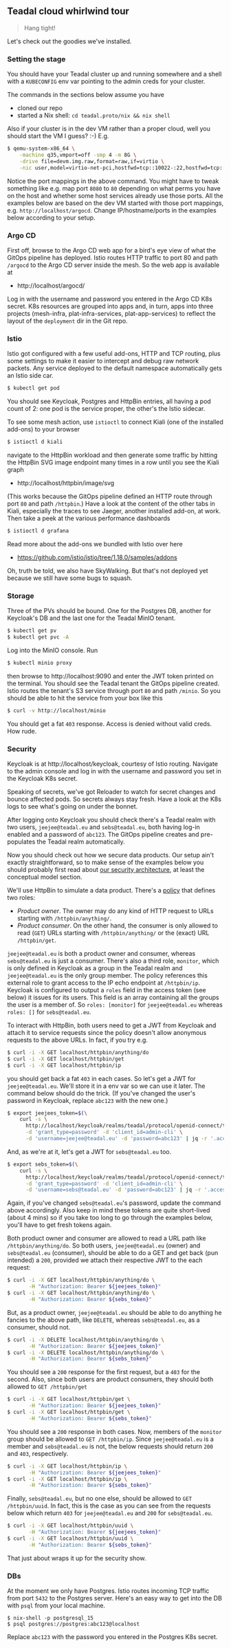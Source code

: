 Teadal cloud whirlwind tour
---------------------------
> Hang tight!

Let's check out the goodies we've installed.


### Setting the stage

You should have your Teadal cluster up and running somewhere and a
shell with a `KUBECONFIG` env var pointing to the admin creds for
your cluster.

The commands in the sections below assume you have

* cloned our repo
* started a Nix shell: `cd teadal.proto/nix && nix shell`

Also if your cluster is in the dev VM rather than a proper cloud,
well you should start the VM I guess? :-) E.g.

```bash
$ qemu-system-x86_64 \
    -machine q35,vmport=off -smp 4 -m 8G \
    -drive file=devm.img.raw,format=raw,if=virtio \
    -nic user,model=virtio-net-pci,hostfwd=tcp::10022-:22,hostfwd=tcp::16443-:6443,hostfwd=tcp::80-:80,hostfwd=tcp::5432-:5432
```

Notice the port mappings in the above command. You might have to
tweak something like e.g. map port `8080` to `80` depending on what
perms you have on the host and whether some host services already
use those ports. All the examples below are based on the dev VM started
with those port mappings, e.g. `http://localhost/argocd`. Change
IP/hostname/ports in the examples below according to your setup.


### Argo CD

First off, browse to the Argo CD web app for a bird's eye view of
what the GitOps pipeline has deployed. Istio routes HTTP traffic
to port 80 and path `/argocd` to the Argo CD server inside the mesh.
So the web app is available at

- http://localhost/argocd/

Log in with the username and password you entered in the Argo CD K8s
secret. K8s resources are grouped into apps and, in turn, apps into
three projects (mesh-infra, plat-infra-services, plat-app-services)
to reflect the layout of the `deployment` dir in the Git repo.


### Istio

Istio got configured with a few useful add-ons, HTTP and TCP routing,
plus some settings to make it easier to intercept and debug raw network
packets. Any service deployed to the default namespace automatically
gets an Istio side car.

```bash
$ kubectl get pod
```

You should see Keycloak, Postgres and HttpBin entries, all having a
pod count of 2: one pod is the service proper, the other's the Istio
sidecar.

To see some mesh action, use `istioctl` to connect Kiali (one of the
installed add-ons) to your browser

```bash
$ istioctl d kiali
```

navigate to the HttpBin workload and then generate some traffic by
hitting the HttpBin SVG image endpoint many times in a row until
you see the Kiali graph

- http://localhost/httpbin/image/svg

(This works because the GitOps pipeline defined an HTTP route through
port `80` and path `/httpbin`.)
Have a look at the content of the other tabs in Kiali, especially
the traces to see Jaeger, another installed add-on, at work. Then
take a peek at the various performance dashboards

```bash
$ istioctl d grafana
```

Read more about the add-ons we bundled with Istio over here

- https://github.com/istio/istio/tree/1.18.0/samples/addons

Oh, truth be told, we also have SkyWalking. But that's not deployed
yet because we still have some bugs to squash.


### Storage

Three of the PVs should be bound. One for the Postgres DB, another
for Keycloak's DB and the last one for the Teadal MinIO tenant.

```bash
$ kubectl get pv
$ kubectl get pvc -A
```

Log into the MinIO console. Run

```bash
$ kubectl minio proxy
```

then browse to http://localhost:9090 and enter the JWT token printed
on the terminal. You should see the Teadal tenant the GitOps pipeline
created. Istio routes the tenant's S3 service through port `80` and
path `/minio`. So you should be able to hit the service from your box
like this

```bash
$ curl -v http://localhost/minio
```

You should get a fat `403` response. Access is denied without valid
creds. How rude.


### Security

Keycloak is at http://localhost/keycloak, courtesy of Istio routing.
Navigate to the admin console and log in with the username and password
you set in the Keycloak K8s secret.

Speaking of secrets, we've got Reloader to watch for secret changes
and bounce affected pods. So secrets always stay fresh. Have a look
at the K8s logs to see what's going on under the bonnet.

After logging onto Keycloak you should check there's a Teadal realm
with two users, `jeejee@teadal.eu` and `sebs@teadal.eu`, both having
log-in enabled and a password of `abc123`. The GitOps pipeline creates
and pre-populates the Teadal realm automatically.

Now you should check out how we secure data products. Our setup ain't
exactly straightforward, so to make sense of the examples below you
should probably first read about [our security architecture][sec],
at least the conceptual model section.

We'll use HttpBin to simulate a data product. There's a [policy][httpbin-rbac]
that defines two roles:
- *Product owner*. The owner may do any kind of HTTP request to URLs
   starting with `/httpbin/anything/`.
- *Product consumer*. On the other hand, the consumer is only allowed
  to read (`GET`) URLs starting with `/httpbin/anything/` or the (exact)
  URL `/httpbin/get`.

`jeejee@teadal.eu` is both a product owner and consumer, whereas
`sebs@teadal.eu` is just a consumer. There's also a third role,
`monitor`, which is only defined in Keycloak as a group in the
Teadal realm and `jeejee@teadal.eu` is the only group member. The
policy references this external role to grant access to the IP echo
endpoint at `/httpbin/ip`. Keycloak is configured to output a `roles`
field in the access token (see below) it issues for its users. This
field is an array containing all the groups the user is a member of.
So `roles: [monitor]` for `jeejee@teadal.eu` whereas `roles: []` for
`sebs@teadal.eu`.

To interact with HttpBin, both users need to get a JWT from Keycloak
and attach it to service requests since the policy doesn't allow
anonymous requests to the above URLs. In fact, if you try e.g.

```bash
$ curl -i -X GET localhost/httpbin/anything/do
$ curl -i -X GET localhost/httpbin/get
$ curl -i -X GET localhost/httpbin/ip
```

you should get back a fat `403` in each cases. So let's get a JWT
for `jeejee@teadal.eu`. We'll store it in a env var so we can use
it later. The command below should do the trick. (If you've changed
the user's password in Keycloak, replace `abc123` with the new one.)

```bash
$ export jeejees_token=$(\
    curl -s \
      http://localhost/keycloak/realms/teadal/protocol/openid-connect/token \
      -d 'grant_type=password' -d 'client_id=admin-cli' \
      -d 'username=jeejee@teadal.eu' -d 'password=abc123' | jq -r '.access_token')
```

And, as we're at it, let's get a JWT for `sebs@teadal.eu` too.

```bash
$ export sebs_token=$(\
    curl -s \
      http://localhost/keycloak/realms/teadal/protocol/openid-connect/token \
      -d 'grant_type=password' -d 'client_id=admin-cli' \
      -d 'username=sebs@teadal.eu' -d 'password=abc123' | jq -r '.access_token')
```

Again, if you've changed `sebs@teadal.eu`'s password, update the
command above accordingly. Also keep in mind these tokens are quite
short-lived (about 4 mins) so if you take too long to go through the
examples below, you'll have to get fresh tokens again.

Both product owner and consumer are allowed to read a URL path like
`/httpbin/anything/do`. So both users, `jeejee@teadal.eu` (owner)
and `sebs@teadal.eu` (consumer), should be able to do a GET and get
back (pun intended) a `200`, provided we attach their respective JWT
to the each request:

```bash
$ curl -i -X GET localhost/httpbin/anything/do \
       -H "Authorization: Bearer ${jeejees_token}"
$ curl -i -X GET localhost/httpbin/anything/do \
       -H "Authorization: Bearer ${sebs_token}"
```

But, as a product owner, `jeejee@teadal.eu` should be able to do
anything he fancies to the above path, like `DELETE`, whereas
`sebs@teadal.eu`, as a consumer, should not.

```bash
$ curl -i -X DELETE localhost/httpbin/anything/do \
       -H "Authorization: Bearer ${jeejees_token}"
$ curl -i -X DELETE localhost/httpbin/anything/do \
       -H "Authorization: Bearer ${sebs_token}"
```

You should see a `200` response for the first request, but a `403`
for the second. Also, since both users are product consumers, they
should both allowed to `GET /httpbin/get`

```bash
$ curl -i -X GET localhost/httpbin/get \
       -H "Authorization: Bearer ${jeejees_token}"
$ curl -i -X GET localhost/httpbin/get \
       -H "Authorization: Bearer ${sebs_token}"
```

You should see a `200` response in both cases. Now, members of the
`monitor` group should be allowed to `GET /httpbin/ip`. Since
`jeejee@teadal.eu` is a member and `sebs@teadal.eu` is not, the below
requests should return `200` and `403`, respectively.

```bash
$ curl -i -X GET localhost/httpbin/ip \
       -H "Authorization: Bearer ${jeejees_token}"
$ curl -i -X GET localhost/httpbin/ip \
       -H "Authorization: Bearer ${sebs_token}"
```

Finally, `sebs@teadal.eu`, but no one else, should be allowed to
`GET /httpbin/uuid`. In fact, this is the case as you can see from
the requests below which return `403` for `jeejee@teadal.eu` and
`200` for `sebs@teadal.eu`.

```bash
$ curl -i -X GET localhost/httpbin/uuid \
       -H "Authorization: Bearer ${jeejees_token}"
$ curl -i -X GET localhost/httpbin/uuid \
       -H "Authorization: Bearer ${sebs_token}"
```

That just about wraps it up for the security show.


### DBs

At the moment we only have Postgres. Istio routes incoming TCP traffic
from port `5432` to the Postgres server. Here's an easy way to get
into the DB with `psql` from your local machine.

```
$ nix-shell -p postgresql_15
$ psql postgres://postgres:abc123@localhost
```

Replace `abc123` with the password you entered in the Postgres K8s
secret.




[httpbin-rbac]: ../deployment/mesh-infra/security/opa/rego/httpbin/rbacdb.rego
[sec]: ./arch/sec-design/README.md

